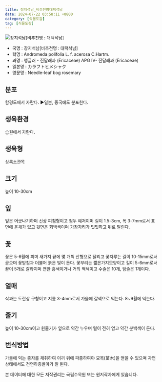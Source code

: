 ```yaml
---
title: 장지석남_비추천명대택석남
date: 2024-07-22 03:58:11 +0800
category: [식물도감]
tag: [식물도감]
---
```




![장지석남[비추천명 : 대택석남]](/fileUpload/plants/basic/Ericaceae/Andromeda/11220/2_th2.JPG)
- 국명 : 장지석남[비추천명 : 대택석남]
- 학명 : Andromeda polifolia L. f. acerosa C.Hartm.
- 과명 : 앵글러 - 진달래과 (Ericaceae) APG Ⅳ- 진달래과 (Ericaceae)
- 일본명 : カラフトヒメシャク
- 영문명 : Needle-leaf bog rosemary


## 분포
함경도에서 자란다. ▶일본, 중국에도 분포한다.
## 생육환경
습원에서 자란다.
## 생육형
상록소관목
## 크기
높이 10-30cm
## 잎
잎은 어긋나기하며 선상 피침형이고 첨두 예저이며 길이 1.5-3cm, 폭 3-7mm로서 표면에 윤채가 있고 뒷면은 회백색이며 가장자리가 밋밋하고 뒤로 말린다.
## 꽃
꽃은 5-6월에 피며 새가지 끝에 몇 개씩 산형으로 달리고 꽃자루는 길이 10-15mm로서 곧으며 꽃받침과 더불어 붉은 빛이 돈다. 꽃부리는 짧은가지모양이고 길이 5-6mm로서 끝이 5개로 갈라지며 연한 홍색이거나 거의 백색이고 수술은 10개, 암술은 1개이다.
## 열매
삭과는 도란상 구형이고 지름 3-4mm로서 가을에 갈색으로 익는다. 8~9월에 익는다. 
## 줄기
높이 10-30cm이고 원줄기가 옆으로 약간 누우며 털이 전혀 없고 약간 분백색이 돈다.
## 번식방법
가을에 익는 종자를 채취하여 이끼 위에 파종하여야 묘목(苗木)을 얻을 수 있으며 자연상태에서도 천연하종발아가 잘 된다.






본 데이터에 대한 모든 저작권리는 국립수목원 또는 원저작자에게 있습니다.
